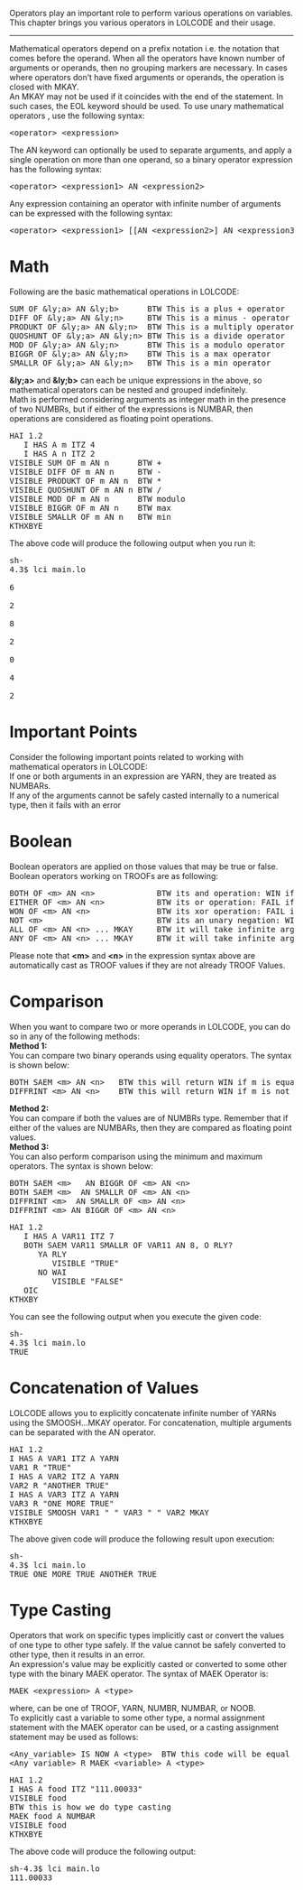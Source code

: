 Operators play an important role to perform various operations on variables. This chapter brings you various operators in LOLCODE and their usage.
<hr>
Mathematical operators depend on a prefix notation i.e. the notation that comes before the operand. When all the operators have known number of arguments or operands, then no grouping markers are necessary. In cases where operators don’t have fixed arguments or operands, the operation is closed with MKAY.
<br>
An MKAY may not be used if it coincides with the end of the statement. In such cases, the EOL keyword should be used. To use unary mathematical operators , use the following syntax:
<pre>&lt;operator&gt; &lt;expression&gt;</pre>
The AN keyword can optionally be used to separate arguments, and apply a single operation on more than one operand, so a binary operator expression has the following syntax:
<pre>&lt;operator&gt; &lt;expression1&gt; AN &lt;expression2&gt;</pre>
Any expression containing an operator with infinite number of arguments can be expressed with the following syntax:
<pre>&lt;operator&gt; &lt;expression1&gt; [[AN &lt;expression2&gt;] AN &lt;expression3&gt; ...] MKAY</pre>
<h1>Math</h1>
Following are the basic mathematical operations in LOLCODE:
<pre>
SUM OF &ly;a&gt; AN &ly;b&gt;      BTW This is a plus + operator
DIFF OF &ly;a&gt; AN &ly;n&gt;     BTW This is a minus - operator
PRODUKT OF &ly;a&gt; AN &ly;n&gt;  BTW This is a multiply operator *
QUOSHUNT OF &ly;a&gt; AN &ly;n&gt; BTW This is a divide operator
MOD OF &ly;a&gt; AN &ly;n&gt;      BTW This is a modulo operator
BIGGR OF &ly;a&gt; AN &ly;n&gt;    BTW This is a max operator
SMALLR OF &ly;a&gt; AN &ly;n&gt;   BTW This is a min operator
</pre>
<b>&ly;a&gt;</b> and <b>&ly;b&gt;</b> can each be unique expressions in the above, so mathematical operators can be nested and grouped indefinitely.
<br>
Math is performed considering arguments as integer math in the presence of two NUMBRs, but if either of the expressions is NUMBAR, then operations are considered as floating point operations.
<pre>
HAI 1.2
   I HAS A m ITZ 4
   I HAS A n ITZ 2
VISIBLE SUM OF m AN n      BTW +
VISIBLE DIFF OF m AN n     BTW -
VISIBLE PRODUKT OF m AN n  BTW *
VISIBLE QUOSHUNT OF m AN n BTW /
VISIBLE MOD OF m AN n      BTW modulo
VISIBLE BIGGR OF m AN n    BTW max
VISIBLE SMALLR OF m AN n   BTW min
KTHXBYE
</pre>
The above code will produce the following output when you run it:
<pre>
sh-
4.3$ lci main.lo<br>
6<br>
2<br>
8<br>
2<br>
0<br>
4<br>
2
</pre>
<h1>Important Points</h1>
Consider the following important points related to working with mathematical operators in LOLCODE:
<br>
If one or both arguments in an expression are YARN, they are treated as NUMBARs.
<br>
If any of the arguments cannot be safely casted internally to a numerical type, then it fails with an error
<h1>Boolean</h1>
Boolean operators are applied on those values that may be true or false. Boolean operators working on TROOFs are as following:
<pre>
BOTH OF &lt;m&gt; AN &lt;n&gt;             BTW its and operation: WIN if m = WIN and n = WIN
EITHER OF &lt;m&gt; AN &lt;n&gt;           BTW its or operation: FAIL iff m = FAIL, n = FAIL
WON OF &lt;m&gt; AN &lt;n&gt;              BTW its xor operation: FAIL if m = n
NOT &lt;m&gt;                        BTW its an unary negation: WIN if m = FAIL
ALL OF &lt;m&gt; AN &lt;n&gt; ... MKAY     BTW it will take infinite arguments and apply AND
ANY OF &lt;m&gt; AN &lt;n&gt; ... MKAY     BTW it will take infinite arguments and apply OR.
</pre>
Please note that <b>&lt;m&gt;</b> and <b>&lt;n&gt;</b> in the expression syntax above are automatically cast as TROOF values if they are not already TROOF Values.
<h1>Comparison</h1>
When you want to compare two or more operands in LOLCODE, you can do so in any of the following methods:
<br>
<b>Method 1:</b>
<br>
You can compare two binary operands using equality operators. The syntax is shown below:
<pre>
BOTH SAEM &lt;m&gt; AN &lt;n&gt;   BTW this will return WIN if m is equal to n
DIFFRINT &lt;m&gt; AN &lt;n&gt;    BTW this will return WIN if m is not equal to n
</pre>
<b>Method 2:</b>
<br>
You can compare if both the values are of NUMBRs type. Remember that if either of the values are NUMBARs, then they are compared as floating point values.
<br>
<b>Method 3:</b>
<br>
You can also perform comparison using the minimum and maximum operators. The syntax is shown below:
<pre>
BOTH SAEM &lt;m&gt;   AN BIGGR OF &lt;m&gt; AN &lt;n&gt;
BOTH SAEM &lt;m&gt;  AN SMALLR OF &lt;m&gt; AN &lt;n&gt;
DIFFRINT &lt;m&gt;  AN SMALLR OF &lt;m&gt; AN &lt;n&gt;
DIFFRINT &lt;m&gt; AN BIGGR OF &lt;m&gt; AN &lt;n&gt;
</pre>
<pre>
HAI 1.2
   I HAS A VAR11 ITZ 7
   BOTH SAEM VAR11 SMALLR OF VAR11 AN 8, O RLY?
      YA RLY
         VISIBLE "TRUE"
      NO WAI
         VISIBLE "FALSE"
   OIC
KTHXBY
</pre>
You can see the following output when you execute the given code:
<pre>
sh-
4.3$ lci main.lo
TRUE
</pre>
<h1>Concatenation of Values</h1>
LOLCODE allows you to explicitly concatenate infinite number of YARNs using the SMOOSH…MKAY operator. For concatenation, multiple arguments can be separated with the AN operator.
<pre>
HAI 1.2
I HAS A VAR1 ITZ A YARN
VAR1 R "TRUE"
I HAS A VAR2 ITZ A YARN
VAR2 R "ANOTHER TRUE"
I HAS A VAR3 ITZ A YARN
VAR3 R "ONE MORE TRUE"
VISIBLE SMOOSH VAR1 " " VAR3 " " VAR2 MKAY
KTHXBYE
</pre>
The above given code will produce the following result upon execution:
<pre>
sh-
4.3$ lci main.lo
TRUE ONE MORE TRUE ANOTHER TRUE
</pre>
<h1>Type Casting</h1>
Operators that work on specific types implicitly cast or convert the values of one type to other type safely. If the value cannot be safely converted to other type, then it results in an error.
<br>
An expression's value may be explicitly casted or converted to some other type with the binary MAEK operator. The syntax of MAEK Operator is:
<pre>MAEK &lt;expression&gt; A &lt;type&gt;</pre>
where, <type> can be one of TROOF, YARN, NUMBR, NUMBAR, or NOOB.
<br>
To explicitly cast a variable to some other type, a normal assignment statement with the MAEK operator can be used, or a casting assignment statement may be used as follows:
<pre>
&lt;Any_variable&gt; IS NOW A &lt;type&gt;  BTW this code will be equal to
&lt;Any_variable&gt; R MAEK &lt;variable&gt; A &lt;type&gt;
</pre>
<pre>
HAI 1.2
I HAS A food ITZ "111.00033"
VISIBLE food
BTW this is how we do type casting
MAEK food A NUMBAR
VISIBLE food
KTHXBYE
</pre>
The above code will produce the following output:
<pre>
sh-4.3$ lci main.lo
111.00033
</pre>
